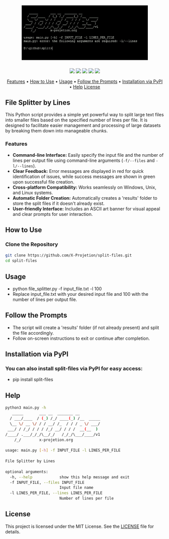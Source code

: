 <h1 align="center">
  <img src="split-files.png" alt="split files" width="400px">
  <br>
</h1>


<p align="center">
<a href="https://goreportcard.com/report/github.com/X-Projetion/split-files/v2"><img src="https://goreportcard.com/badge/github.com/X-Projetion/split-files"></a>
<a href="https://github.com/X-Projetion/split-files/issues"><img src="https://img.shields.io/badge/contributions-welcome-brightgreen.svg?style=flat"></a>
<a href="https://github.com/X-Projetion/split-files/releases"><img src="https://img.shields.io/github/release/X-Projetion/split-files"></a>
<a href="https://twitter.com/pdiscoveryio"><img src="https://img.shields.io/twitter/follow/pdiscoveryio.svg?logo=twitter"></a>
<a href="https://discord.gg/X-Projetion"><img src="https://img.shields.io/discord/695645237418131507.svg?logo=discord"></a>
</p>

<p align="center">
  <a href="#features">Features</a> •
  <a href="#how-to-use">How to Use</a> •
  <a href="#Usage">Usage</a> •
  <a href="#follow-the-prompts">Follow the Prompts</a> •
  <a href="#installation-via-pypi">Installation via PyPI</a> •
  <a href="#Help">Help</a>
  <a href="license">License</a>
</p>

## File Splitter by Lines
This Python script provides a simple yet powerful way to split large text files into smaller files based on the specified number of lines per file. It is designed to facilitate easier management and processing of large datasets by breaking them down into manageable chunks.

### Features
- **Command-line Interface:** Easily specify the input file and the number of lines per output file using command-line arguments (`-f/--files` and `-l/--lines`).
- **Clear Feedback:** Error messages are displayed in red for quick identification of issues, while success messages are shown in green upon successful file creation.
- **Cross-platform Compatibility:** Works seamlessly on Windows, Unix, and Linux systems.
- **Automatic Folder Creation:** Automatically creates a 'results' folder to store the split files if it doesn't already exist.
- **User-friendly Interface:** Includes an ASCII art banner for visual appeal and clear prompts for user interaction.

## How to Use
### Clone the Repository
```bash
git clone https://github.com/X-Projetion/split-files.git
cd split-files
```

## Usage
- python file_splitter.py -f input_file.txt -l 100
- Replace input_file.txt with your desired input file and 100 with the number of lines per output file.

## Follow the Prompts
- The script will create a 'results' folder (if not already present) and split the file accordingly.
- Follow on-screen instructions to exit or continue after completion.

## Installation via PyPI
### You can also install split-files via PyPI for easy access:
- pip install split-files

## Help
```bash
python3 main.py -h
   _____       ___ __  _______ __
  / ___/____  / (_) /_/ ____(_) /__  _____
  \__ \/ __ \/ / / __/ /_  / / / _ \/ ___/
 ___/ / /_/ / / / /_/ __/ / / /  __(__  )
/____/ .___/_/_/\__/_/   /_/_/\___/____/v1
    /_/        x-projetion.org

usage: main.py [-h] -f INPUT_FILE -l LINES_PER_FILE

File Splitter by Lines

optional arguments:
  -h, --help            show this help message and exit
  -f INPUT_FILE, --files INPUT_FILE
                        Input file name
  -l LINES_PER_FILE, --lines LINES_PER_FILE
                        Number of lines per file
```
## License
This project is licensed under the MIT License. See the <a href='https://raw.githubusercontent.com/X-Projetion/split-files/main/LICENSE'>LICENSE</a> file for details.
